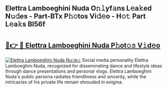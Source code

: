 ## Elettra Lamboeghini Nuda O𝚗𝚕yf𝚊ns L𝚎a𝚔ed N𝚞𝚍es - Part-BTx P𝚑𝚘tos Vi𝚍𝚎o - H𝚘𝚝 Part L𝚎a𝚔s BI56f

# <h2><a href="http://kfehzt5.oniu.top/?m=Elettra+Lamboeghini+Nuda">🔗👉 🔴 Elettra Lamboeghini Nuda P𝚑ot𝚘𝚜 V𝚒d𝚎o</a></h2>

[![Elettra Lamboeghini Nuda Nu𝚍e𝚜](https://i.imgur.com/0qMVB7G.gif)](http://kfehzt5.oniu.top/?m=Elettra+Lamboeghini+Nuda)
Social media personality Elettra Lamboeghini Nuda, recognized for disseminating dance and lifestyle ideas through dance presentations and personal vlogs. Elettra Lamboeghini Nuda's public persona radiates friendliness and sincerity, while the intricacies of his private life remain shrouded in enigma.  
